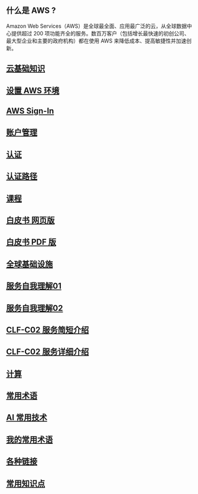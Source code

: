 ## 什么是 AWS ?
Amazon Web Services（AWS）是全球最全面、应用最广泛的云，从全球数据中心提供超过 200 项功能齐全的服务。数百万客户（包括增长最快速的初创公司、最大型企业和主要的政府机构）都在使用 AWS 来降低成本、提高敏捷性并加速创新。

## [云基础知识](./CloudEssentials.md)

## [设置 AWS 环境](./SetupEnvironment.md)

## [AWS Sign-In](./Signin.md)

## [账户管理](./AccountManagement.md)

## [认证](./Certified/Certified.md)

## [认证路径](https://d1.awsstatic.com/zh_CN/training-and-certification/docs/AWS_certification_paths.pdf)

## [课程](./Course/Course.md)

## [白皮书 网页版](https://docs.aws.amazon.com/zh_cn/whitepapers/latest/aws-overview/introduction.html)

## [白皮书 PDF 版](https://d0.awsstatic.com/whitepapers/aws-overview.pdf)

## [全球基础设施](https://aws.amazon.com/cn/about-aws/global-infrastructure/)

## [服务自我理解01](./service/Services_01.md)

## [服务自我理解02](./service/Services_02.md)

## [CLF-C02 服务简短介绍](./service/CLF-C02-Service001.md)

## [CLF-C02 服务详细介绍](./service/CLF-C02-Service002.md)

## [计算](https://aws.amazon.com/cn/products/compute/)

## [常用术语](https://docs.aws.amazon.com/glossary/latest/reference/glos-chap.html)

## [AI 常用技术](https://docs.aws.amazon.com/glossary/latest/reference/glos-chap.html)

## [我的常用术语](./Certified/AIPractitioner/AI-glos-chap.md)

## [各种链接](./links.md)

## [常用知识点](./KnowledgePoints.md)
